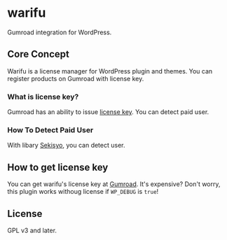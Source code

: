 # warifu

Gumroad integration for WordPress.

## Core Concept

Warifu is a license manager for WordPress plugin and themes.
You can register products on Gumroad with license key.

### What is license key?

Gumroad has an ability to issue [license key](http://help.gumroad.com/11165-Digging-Deeper/license-keys).
You can detect paid user.

### How To Detect Paid User

With libary [Sekisyo](https://github.com/hametuha/sekisyo), you can detect user.

## How to get license key

You can get warifu's license key at [Gumroad](https://gumroad.com/l/biyqH). It's expensive? Don't worry, this plugin works withoug license if `WP_DEBUG` is `true`!

## License

GPL v3 and later.